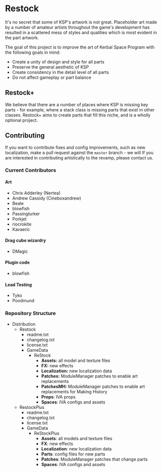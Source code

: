 # Restock

It's no secret that some of KSP's artwork is not great. Placeholder art made by a number of amateur artists throughout the game's development has resulted in a scattered mess of styles and qualities which is most evident in the part artwork.

The goal of this project is to improve the art of Kerbal Space Program with the following goals in mind:
* Create a unity of design and style for all parts
* Preserve the general aesthetic of KSP
* Create consistency in the detail level of all parts
* Do not affect gameplay or part balance

## Restock+

We believe that there are a number of places where KSP is missing key parts - for example, where a stack class is missing parts that exist in other classes. Restock+ aims to create parts that fill this niche, and is a wholly optional project.

## Contributing

If you want to contribute fixes and config improvements, such as new localization, make a pull request against the `master` branch - we will
If you are interested in contributing artistically to the revamp, please contact us.

### Current Contributors

#### Art
- Chris Adderley (Nertea)
- Andrew Cassidy (Cineboxandrew)
- Beale
- blowfish
- Passinglurker
- Porkjet
- riocrokite
- Kavaeric

#### Drag cube wizardry
- DMagic

#### Plugin code
- blowfish

#### Lead Testing
- Tyko
- Poodmund

### Repository Structure
* Distribution
  * Restock
    * readme.txt
    * changelog.txt
    * license.txt
    * GameData
      * ReStock
        * **Assets:** all model and texture files
        * **FX:** new effects
        * **Localization:** new localization data
        * **Patches:** ModuleManager patches to enable art replacements
        * **PatchesMH:** ModuleManager patches to enable art replacements for Making History
        * **Props**: IVA props
        * **Spaces**: IVA configs and assets
  * RestockPlus
    * readme.txt
    * changelog.txt
    * license.txt
    * GameData
      * ReStockPlus
        * **Assets**: all models and texture files
        * **FX**: new effects
        * **Localization**: new localization data
        * **Parts**: config files for new parts
        * **Patches**: ModuleManager patches that change parts
        * **Spaces**: IVA configs and assets
